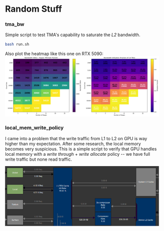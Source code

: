 # Random Stuff

### tma_bw

Simple script to test TMA's capability to saturate the *L2* bandwidth.

```bash
bash run.sh
```

Also plot the heatmap like this one on RTX 5090:
![TMA_5090_Heatmap](./tma_bw/tma_bw_result.png "5090 TMA Saturating L2 Bandwidth")

### local_mem_write_policy

I came into a problem that the write traffic from L1 to L2 on GPU
is way higher than my expectation. After some research, the local
memory becomes very suspicious. This is a simple script to verify
that GPU handles local memory with a *write through* +
*write allocate* policy -- we have full write traffic but
none read traffic.

![Local_Mem_Write_Policy](./local_mem_write_policy/mem.png)